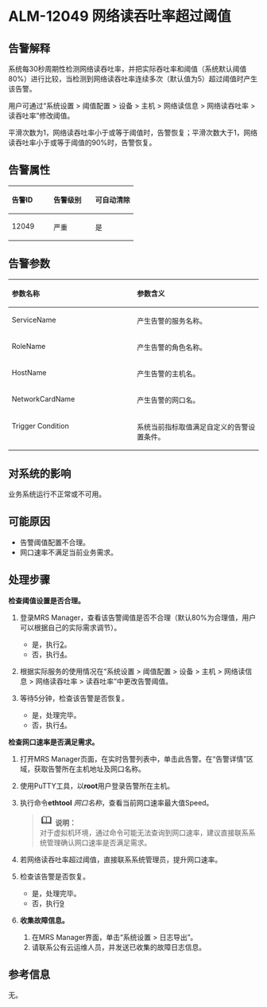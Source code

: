 # ALM-12049 网络读吞吐率超过阈值<a name="ZH-CN_TOPIC_0093195098"></a>

## 告警解释<a name="zh-cn_topic_0087154417_zh-cn_topic_0087039310_section35162082"></a>

系统每30秒周期性检测网络读吞吐率，并把实际吞吐率和阈值（系统默认阈值80%）进行比较，当检测到网络读吞吐率连续多次（默认值为5）超过阈值时产生该告警。

用户可通过“系统设置 \> 阈值配置 \> 设备 \> 主机 \> 网络读信息 \> 网络读吞吐率 \> 读吞吐率”修改阈值。

平滑次数为1，网络读吞吐率小于或等于阈值时，告警恢复；平滑次数大于1，网络读吞吐率小于或等于阈值的90%时，告警恢复。

## 告警属性<a name="zh-cn_topic_0087154417_zh-cn_topic_0087039310_section48023288"></a>

<a name="zh-cn_topic_0087154417_zh-cn_topic_0087039310_table56331859"></a>
<table><thead align="left"><tr id="zh-cn_topic_0087154417_zh-cn_topic_0087039310_row63859292"><th class="cellrowborder" valign="top" width="33.33333333333333%" id="mcps1.1.4.1.1"><p id="zh-cn_topic_0087154417_zh-cn_topic_0087039310_p5220127"><a name="zh-cn_topic_0087154417_zh-cn_topic_0087039310_p5220127"></a><a name="zh-cn_topic_0087154417_zh-cn_topic_0087039310_p5220127"></a>告警ID</p>
</th>
<th class="cellrowborder" valign="top" width="33.33333333333333%" id="mcps1.1.4.1.2"><p id="zh-cn_topic_0087154417_zh-cn_topic_0087039310_p20177180"><a name="zh-cn_topic_0087154417_zh-cn_topic_0087039310_p20177180"></a><a name="zh-cn_topic_0087154417_zh-cn_topic_0087039310_p20177180"></a>告警级别</p>
</th>
<th class="cellrowborder" valign="top" width="33.33333333333333%" id="mcps1.1.4.1.3"><p id="zh-cn_topic_0087154417_zh-cn_topic_0087039310_p23738873"><a name="zh-cn_topic_0087154417_zh-cn_topic_0087039310_p23738873"></a><a name="zh-cn_topic_0087154417_zh-cn_topic_0087039310_p23738873"></a>可自动清除</p>
</th>
</tr>
</thead>
<tbody><tr id="zh-cn_topic_0087154417_zh-cn_topic_0087039310_row43800542"><td class="cellrowborder" valign="top" width="33.33333333333333%" headers="mcps1.1.4.1.1 "><p id="zh-cn_topic_0087154417_zh-cn_topic_0087039310_p58183028"><a name="zh-cn_topic_0087154417_zh-cn_topic_0087039310_p58183028"></a><a name="zh-cn_topic_0087154417_zh-cn_topic_0087039310_p58183028"></a>12049</p>
</td>
<td class="cellrowborder" valign="top" width="33.33333333333333%" headers="mcps1.1.4.1.2 "><p id="zh-cn_topic_0087154417_zh-cn_topic_0087039310_p15204834"><a name="zh-cn_topic_0087154417_zh-cn_topic_0087039310_p15204834"></a><a name="zh-cn_topic_0087154417_zh-cn_topic_0087039310_p15204834"></a>严重</p>
</td>
<td class="cellrowborder" valign="top" width="33.33333333333333%" headers="mcps1.1.4.1.3 "><p id="zh-cn_topic_0087154417_zh-cn_topic_0087039310_p23632081"><a name="zh-cn_topic_0087154417_zh-cn_topic_0087039310_p23632081"></a><a name="zh-cn_topic_0087154417_zh-cn_topic_0087039310_p23632081"></a>是</p>
</td>
</tr>
</tbody>
</table>

## 告警参数<a name="zh-cn_topic_0087154417_zh-cn_topic_0087039310_section29556412"></a>

<a name="zh-cn_topic_0087154417_zh-cn_topic_0087039310_table35150441"></a>
<table><thead align="left"><tr id="zh-cn_topic_0087154417_zh-cn_topic_0087039310_row55462462"><th class="cellrowborder" valign="top" width="50%" id="mcps1.1.3.1.1"><p id="zh-cn_topic_0087154417_zh-cn_topic_0087039310_p63274438"><a name="zh-cn_topic_0087154417_zh-cn_topic_0087039310_p63274438"></a><a name="zh-cn_topic_0087154417_zh-cn_topic_0087039310_p63274438"></a>参数名称</p>
</th>
<th class="cellrowborder" valign="top" width="50%" id="mcps1.1.3.1.2"><p id="zh-cn_topic_0087154417_zh-cn_topic_0087039310_p24955867"><a name="zh-cn_topic_0087154417_zh-cn_topic_0087039310_p24955867"></a><a name="zh-cn_topic_0087154417_zh-cn_topic_0087039310_p24955867"></a>参数含义</p>
</th>
</tr>
</thead>
<tbody><tr id="zh-cn_topic_0087154417_zh-cn_topic_0087039310_row8159332"><td class="cellrowborder" valign="top" width="50%" headers="mcps1.1.3.1.1 "><p id="zh-cn_topic_0087154417_zh-cn_topic_0087039310_p56926154"><a name="zh-cn_topic_0087154417_zh-cn_topic_0087039310_p56926154"></a><a name="zh-cn_topic_0087154417_zh-cn_topic_0087039310_p56926154"></a>ServiceName</p>
</td>
<td class="cellrowborder" valign="top" width="50%" headers="mcps1.1.3.1.2 "><p id="zh-cn_topic_0087154417_zh-cn_topic_0087039310_p47615732"><a name="zh-cn_topic_0087154417_zh-cn_topic_0087039310_p47615732"></a><a name="zh-cn_topic_0087154417_zh-cn_topic_0087039310_p47615732"></a>产生告警的服务名称。</p>
</td>
</tr>
<tr id="zh-cn_topic_0087154417_zh-cn_topic_0087039310_row25888406"><td class="cellrowborder" valign="top" width="50%" headers="mcps1.1.3.1.1 "><p id="zh-cn_topic_0087154417_zh-cn_topic_0087039310_p16586146"><a name="zh-cn_topic_0087154417_zh-cn_topic_0087039310_p16586146"></a><a name="zh-cn_topic_0087154417_zh-cn_topic_0087039310_p16586146"></a>RoleName</p>
</td>
<td class="cellrowborder" valign="top" width="50%" headers="mcps1.1.3.1.2 "><p id="zh-cn_topic_0087154417_zh-cn_topic_0087039310_p1300582"><a name="zh-cn_topic_0087154417_zh-cn_topic_0087039310_p1300582"></a><a name="zh-cn_topic_0087154417_zh-cn_topic_0087039310_p1300582"></a>产生告警的角色名称。</p>
</td>
</tr>
<tr id="zh-cn_topic_0087154417_zh-cn_topic_0087039310_row11705245"><td class="cellrowborder" valign="top" width="50%" headers="mcps1.1.3.1.1 "><p id="zh-cn_topic_0087154417_zh-cn_topic_0087039310_p8600809"><a name="zh-cn_topic_0087154417_zh-cn_topic_0087039310_p8600809"></a><a name="zh-cn_topic_0087154417_zh-cn_topic_0087039310_p8600809"></a>HostName</p>
</td>
<td class="cellrowborder" valign="top" width="50%" headers="mcps1.1.3.1.2 "><p id="zh-cn_topic_0087154417_zh-cn_topic_0087039310_p25576962"><a name="zh-cn_topic_0087154417_zh-cn_topic_0087039310_p25576962"></a><a name="zh-cn_topic_0087154417_zh-cn_topic_0087039310_p25576962"></a>产生告警的主机名。</p>
</td>
</tr>
<tr id="zh-cn_topic_0087154417_zh-cn_topic_0087039310_row28866071"><td class="cellrowborder" valign="top" width="50%" headers="mcps1.1.3.1.1 "><p id="zh-cn_topic_0087154417_zh-cn_topic_0087039310_p56450381"><a name="zh-cn_topic_0087154417_zh-cn_topic_0087039310_p56450381"></a><a name="zh-cn_topic_0087154417_zh-cn_topic_0087039310_p56450381"></a>NetworkCardName</p>
</td>
<td class="cellrowborder" valign="top" width="50%" headers="mcps1.1.3.1.2 "><p id="zh-cn_topic_0087154417_zh-cn_topic_0087039310_p9078148"><a name="zh-cn_topic_0087154417_zh-cn_topic_0087039310_p9078148"></a><a name="zh-cn_topic_0087154417_zh-cn_topic_0087039310_p9078148"></a>产生告警的网口名。</p>
</td>
</tr>
<tr id="zh-cn_topic_0087154417_zh-cn_topic_0087039310_row14594471"><td class="cellrowborder" valign="top" width="50%" headers="mcps1.1.3.1.1 "><p id="zh-cn_topic_0087154417_zh-cn_topic_0087039310_p41301506"><a name="zh-cn_topic_0087154417_zh-cn_topic_0087039310_p41301506"></a><a name="zh-cn_topic_0087154417_zh-cn_topic_0087039310_p41301506"></a>Trigger Condition</p>
</td>
<td class="cellrowborder" valign="top" width="50%" headers="mcps1.1.3.1.2 "><p id="zh-cn_topic_0087154417_zh-cn_topic_0087039310_p57087665"><a name="zh-cn_topic_0087154417_zh-cn_topic_0087039310_p57087665"></a><a name="zh-cn_topic_0087154417_zh-cn_topic_0087039310_p57087665"></a>系统当前指标取值满足自定义的告警设置条件。</p>
</td>
</tr>
</tbody>
</table>

## 对系统的影响<a name="zh-cn_topic_0087154417_zh-cn_topic_0087039310_section64681119"></a>

业务系统运行不正常或不可用。

## 可能原因<a name="zh-cn_topic_0087154417_zh-cn_topic_0087039310_section45259162"></a>

-   告警阈值配置不合理。
-   网口速率不满足当前业务需求。

## 处理步骤<a name="zh-cn_topic_0087154417_zh-cn_topic_0087039310_section4679278"></a>

**检查阈值设置是否合理。**

1.  登录MRS Manager，查看该告警阈值是否不合理（默认80%为合理值，用户可以根据自己的实际需求调节）。
    -   是，执行[2](#zh-cn_topic_0087154417_zh-cn_topic_0087039310_li5311586145835)。
    -   否，执行[4](#zh-cn_topic_0087154417_zh-cn_topic_0087039310_li17726490145835)。

2.  <a name="zh-cn_topic_0087154417_zh-cn_topic_0087039310_li5311586145835"></a>根据实际服务的使用情况在“系统设置 \> 阈值配置 \> 设备 \> 主机 \> 网络读信息 \> 网络读吞吐率 \> 读吞吐率”中更改告警阈值。
3.  等待5分钟，检查该告警是否恢复。
    -   是，处理完毕。
    -   否，执行[4](#zh-cn_topic_0087154417_zh-cn_topic_0087039310_li17726490145835)。


**检查网口速率是否满足需求。**

1.  <a name="zh-cn_topic_0087154417_zh-cn_topic_0087039310_li17726490145835"></a>打开MRS Manager页面，在实时告警列表中，单击此告警。在“告警详情”区域，获取告警所在主机地址及网口名称。
2.  使用PuTTY工具，以**root**用户登录告警所在主机。
3.  执行命令**ethtool** _网口名称_，查看当前网口速率最大值Speed。

    >![](public_sys-resources/icon-note.gif) **说明：**   
    >对于虚拟机环境，通过命令可能无法查询到网口速率，建议直接联系系统管理确认网口速率是否满足需求。  

4.  若网络读吞吐率超过阈值，直接联系系统管理员，提升网口速率。
5.  检查该告警是否恢复。
    -   是，处理完毕。
    -   否，执行[9](#zh-cn_topic_0087154417_li65559598105922)

6.  <a name="zh-cn_topic_0087154417_li65559598105922"></a>**收集故障信息。**
    1.  在MRS Manager界面，单击“系统设置 \> 日志导出”。
    2.  请联系公有云运维人员，并发送已收集的故障日志信息。


## 参考信息<a name="zh-cn_topic_0087154417_zh-cn_topic_0087039310_section42113509"></a>

无。


